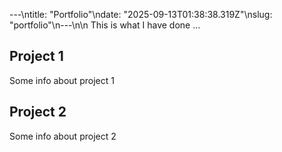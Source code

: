 ---\ntitle: "Portfolio"\ndate: "2025-09-13T01:38:38.319Z"\nslug: "portfolio"\n---\n\n
This is what I have done …


## Project 1

Some info about project 1


## Project 2

Some info about project 2


